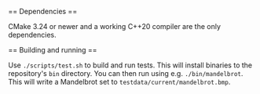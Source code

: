 == Dependencies ==

CMake 3.24 or newer and a working C++20 compiler are the only dependencies.

== Building and running ==

Use `./scripts/test.sh` to build and run tests. This will install binaries to the repository's `bin` directory. You can then run using e.g. `./bin/mandelbrot`. This will write a Mandelbrot set to `testdata/current/mandelbrot.bmp`. 
